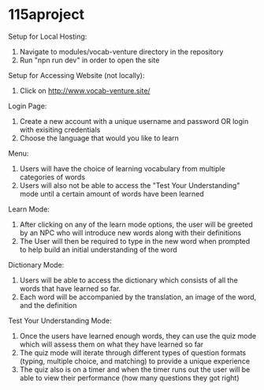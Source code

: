 # 115aproject
Setup for Local Hosting:
1) Navigate to modules/vocab-venture directory in the repository
2) Run "npn run dev" in order to open the site

Setup for Accessing Website (not locally):
1) Click on http://www.vocab-venture.site/

Login Page:
1) Create a new account with a unique username and password OR login with exisiting credentials
2) Choose the language that would you like to learn

Menu:
1) Users will have the choice of learning vocabulary from multiple categories of words
2) Users will also not be able to access the "Test Your Understanding" mode until a certain amount of words have been learned

Learn Mode:
1) After clicking on any of the learn mode options, the user will be greeted by an NPC who will introduce new words along with their definitions
2) The User will then be required to type in the new word when prompted to help build an initial understanding of the word

Dictionary Mode:
1) Users will be able to access the dictionary which consists of all the words that have learned so far. 
2) Each word will be accompanied by the translation, an image of the word, and the definition

Test Your Understanding Mode:
1) Once the users have learned enough words, they can use the quiz mode which will assess them on what they have learned so far
2) The quiz mode will iterate through different types of question formats (typing, multiple choice, and matching) to provide a unique experience
3) The quiz also is on a timer and when the timer runs out the user will be able to view their performance (how many questions they got right)
